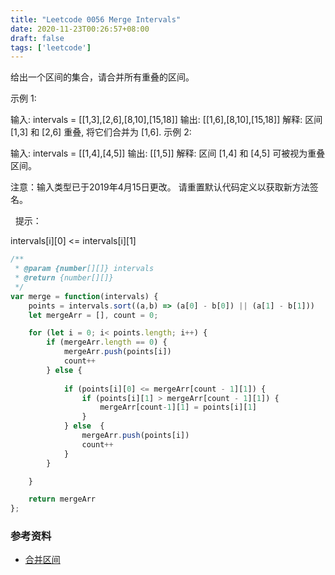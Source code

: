 ```yaml
---
title: "Leetcode 0056 Merge Intervals"
date: 2020-11-23T00:26:57+08:00
draft: false
tags: ['leetcode']
---
```


给出一个区间的集合，请合并所有重叠的区间。

示例 1:

输入: intervals = [[1,3],[2,6],[8,10],[15,18]]
输出: [[1,6],[8,10],[15,18]]
解释: 区间 [1,3] 和 [2,6] 重叠, 将它们合并为 [1,6].
示例 2:

输入: intervals = [[1,4],[4,5]]
输出: [[1,5]]
解释: 区间 [1,4] 和 [4,5] 可被视为重叠区间。

注意：输入类型已于2019年4月15日更改。 请重置默认代码定义以获取新方法签名。

 
提示：

intervals[i][0] <= intervals[i][1]


```js
/**
 * @param {number[][]} intervals
 * @return {number[][]}
 */
var merge = function(intervals) {
    points = intervals.sort((a,b) => (a[0] - b[0]) || (a[1] - b[1]))
    let mergeArr = [], count = 0;

    for (let i = 0; i< points.length; i++) {
        if (mergeArr.length == 0) {
            mergeArr.push(points[i])
            count++
        } else {
            
            if (points[i][0] <= mergeArr[count - 1][1]) {
                if (points[i][1] > mergeArr[count - 1][1]) {
                    mergeArr[count-1][1] = points[i][1]
                }
            } else  {
                mergeArr.push(points[i])
                count++
            }
        }

    }

    return mergeArr
};
```

### 参考资料

- [合并区间](https://leetcode-cn.com/problems/merge-intervals/)
